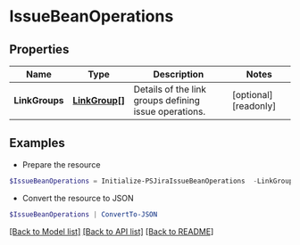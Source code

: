 # IssueBeanOperations
## Properties

Name | Type | Description | Notes
------------ | ------------- | ------------- | -------------
**LinkGroups** | [**LinkGroup[]**](LinkGroup.md) | Details of the link groups defining issue operations. | [optional] [readonly] 

## Examples

- Prepare the resource
```powershell
$IssueBeanOperations = Initialize-PSJiraIssueBeanOperations  -LinkGroups null
```

- Convert the resource to JSON
```powershell
$IssueBeanOperations | ConvertTo-JSON
```

[[Back to Model list]](../README.md#documentation-for-models) [[Back to API list]](../README.md#documentation-for-api-endpoints) [[Back to README]](../README.md)

